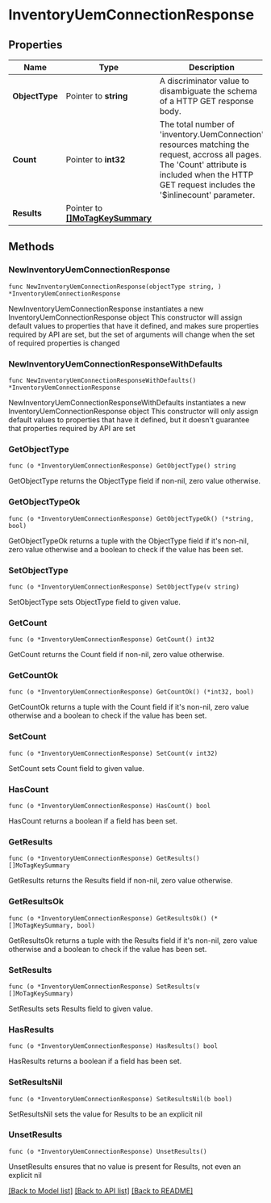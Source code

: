 # InventoryUemConnectionResponse

## Properties

Name | Type | Description | Notes
------------ | ------------- | ------------- | -------------
**ObjectType** | Pointer to **string** | A discriminator value to disambiguate the schema of a HTTP GET response body. | 
**Count** | Pointer to **int32** | The total number of &#39;inventory.UemConnection&#39; resources matching the request, accross all pages. The &#39;Count&#39; attribute is included when the HTTP GET request includes the &#39;$inlinecount&#39; parameter. | [optional] 
**Results** | Pointer to [**[]MoTagKeySummary**](mo.TagKeySummary.md) |  | [optional] 

## Methods

### NewInventoryUemConnectionResponse

`func NewInventoryUemConnectionResponse(objectType string, ) *InventoryUemConnectionResponse`

NewInventoryUemConnectionResponse instantiates a new InventoryUemConnectionResponse object
This constructor will assign default values to properties that have it defined,
and makes sure properties required by API are set, but the set of arguments
will change when the set of required properties is changed

### NewInventoryUemConnectionResponseWithDefaults

`func NewInventoryUemConnectionResponseWithDefaults() *InventoryUemConnectionResponse`

NewInventoryUemConnectionResponseWithDefaults instantiates a new InventoryUemConnectionResponse object
This constructor will only assign default values to properties that have it defined,
but it doesn't guarantee that properties required by API are set

### GetObjectType

`func (o *InventoryUemConnectionResponse) GetObjectType() string`

GetObjectType returns the ObjectType field if non-nil, zero value otherwise.

### GetObjectTypeOk

`func (o *InventoryUemConnectionResponse) GetObjectTypeOk() (*string, bool)`

GetObjectTypeOk returns a tuple with the ObjectType field if it's non-nil, zero value otherwise
and a boolean to check if the value has been set.

### SetObjectType

`func (o *InventoryUemConnectionResponse) SetObjectType(v string)`

SetObjectType sets ObjectType field to given value.


### GetCount

`func (o *InventoryUemConnectionResponse) GetCount() int32`

GetCount returns the Count field if non-nil, zero value otherwise.

### GetCountOk

`func (o *InventoryUemConnectionResponse) GetCountOk() (*int32, bool)`

GetCountOk returns a tuple with the Count field if it's non-nil, zero value otherwise
and a boolean to check if the value has been set.

### SetCount

`func (o *InventoryUemConnectionResponse) SetCount(v int32)`

SetCount sets Count field to given value.

### HasCount

`func (o *InventoryUemConnectionResponse) HasCount() bool`

HasCount returns a boolean if a field has been set.

### GetResults

`func (o *InventoryUemConnectionResponse) GetResults() []MoTagKeySummary`

GetResults returns the Results field if non-nil, zero value otherwise.

### GetResultsOk

`func (o *InventoryUemConnectionResponse) GetResultsOk() (*[]MoTagKeySummary, bool)`

GetResultsOk returns a tuple with the Results field if it's non-nil, zero value otherwise
and a boolean to check if the value has been set.

### SetResults

`func (o *InventoryUemConnectionResponse) SetResults(v []MoTagKeySummary)`

SetResults sets Results field to given value.

### HasResults

`func (o *InventoryUemConnectionResponse) HasResults() bool`

HasResults returns a boolean if a field has been set.

### SetResultsNil

`func (o *InventoryUemConnectionResponse) SetResultsNil(b bool)`

 SetResultsNil sets the value for Results to be an explicit nil

### UnsetResults
`func (o *InventoryUemConnectionResponse) UnsetResults()`

UnsetResults ensures that no value is present for Results, not even an explicit nil

[[Back to Model list]](../README.md#documentation-for-models) [[Back to API list]](../README.md#documentation-for-api-endpoints) [[Back to README]](../README.md)


